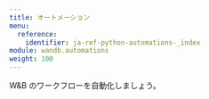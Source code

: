 ```yaml
---
title: オートメーション
menu:
  reference:
    identifier: ja-ref-python-automations-_index
module: wandb.automations
weight: 100
---
```


W&B のワークフローを自動化しましょう。